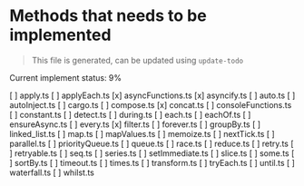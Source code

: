 # Methods that needs to be implemented

> This file is generated, can be updated using `update-todo`

Current implement status: 9%

[ ] apply.ts
[ ] applyEach.ts
[x] asyncFunctions.ts
[x] asyncify.ts
[ ] auto.ts
[ ] autoInject.ts
[ ] cargo.ts
[ ] compose.ts
[x] concat.ts
[ ] consoleFunctions.ts
[ ] constant.ts
[ ] detect.ts
[ ] during.ts
[ ] each.ts
[ ] eachOf.ts
[ ] ensureAsync.ts
[ ] every.ts
[x] filter.ts
[ ] forever.ts
[ ] groupBy.ts
[ ] linked_list.ts
[ ] map.ts
[ ] mapValues.ts
[ ] memoize.ts
[ ] nextTick.ts
[ ] parallel.ts
[ ] priorityQueue.ts
[ ] queue.ts
[ ] race.ts
[ ] reduce.ts
[ ] retry.ts
[ ] retryable.ts
[ ] seq.ts
[ ] series.ts
[ ] setImmediate.ts
[ ] slice.ts
[ ] some.ts
[ ] sortBy.ts
[ ] timeout.ts
[ ] times.ts
[ ] transform.ts
[ ] tryEach.ts
[ ] until.ts
[ ] waterfall.ts
[ ] whilst.ts